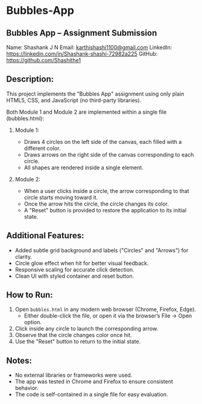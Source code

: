# Bubbles-App
Bubbles App – Assignment Submission
-----------------------------------

Name: Shashank J N
Email: karthishashi1100@gmail.com
LinkedIn: https://linkedin.com/in/Shashank-shashi-72982a225
GitHub: https://github.com/Shashithe1

Description:
------------
This project implements the "Bubbles App" assignment using only plain HTML5, CSS, and JavaScript (no third-party libraries).

Both Module 1 and Module 2 are implemented within a single file (bubbles.html):

1. Module 1:
   - Draws 4 circles on the left side of the canvas, each filled with a different color.
   - Draws arrows on the right side of the canvas corresponding to each circle.
   - All shapes are rendered inside a single <canvas> element.

2. Module 2:
   - When a user clicks inside a circle, the arrow corresponding to that circle starts moving toward it.
   - Once the arrow hits the circle, the circle changes its color.
   - A "Reset" button is provided to restore the application to its initial state.

Additional Features:
--------------------
- Added subtle grid background and labels ("Circles" and "Arrows") for clarity.
- Circle glow effect when hit for better visual feedback.
- Responsive scaling for accurate click detection.
- Clean UI with styled container and reset button.

How to Run:
-----------
1. Open `bubbles.html` in any modern web browser (Chrome, Firefox, Edge).
   - Either double-click the file, or open it via the browser’s File → Open option.
2. Click inside any circle to launch the corresponding arrow.
3. Observe that the circle changes color once hit.
4. Use the "Reset" button to return to the initial state.

Notes:
------
- No external libraries or frameworks were used.
- The app was tested in Chrome and Firefox to ensure consistent behavior.
- The code is self-contained in a single file for easy evaluation.

